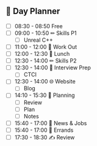 ## 📆 Day Planner
- [ ] 08:30 - 08:50 Free
- [ ] 09:00 - 10:50 ✏ Skills P1
    - [ ] Unreal C++
- [ ] 11:00 - 12:00 💪 Work Out
- [ ] 12:00 - 12:30 🍗 Lunch
- [ ] 12:30 - 14:00  ✏ Skills P2
- [ ] 12:30 - 14:00 💬 Interview Prep
    - [ ] CTCI
- [ ] 12:30 - 14:00 🌐 Website
    - [ ] Blog
- [ ] 14:10 - 15:30 🔮 Planning
    - [ ] Review
    - [ ] Plan
    - [ ] Notes
- [ ] 15:40 - 17:00 📰 News & Jobs
- [ ] 15:40 - 17:00 🚗 Errands
- [ ] 17:30 - 18:30 ✍ Review